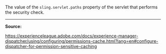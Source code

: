 The value of the `sling.servlet.paths` property of the servlet that performs the security check.

---

**Source:**

https://experienceleague.adobe.com/docs/experience-manager-dispatcher/using/configuring/permissions-cache.html?lang=en#configure-dispatcher-for-permission-sensitive-caching
